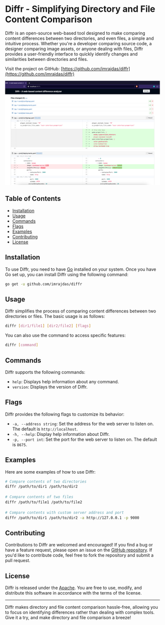 # Diffr - Simplifying Directory and File Content Comparison


Diffr is an open-source web-based tool designed to make comparing content differences between two directories, and even files, a simple and intuitive process. Whether you're a developer comparing source code, a designer comparing image assets, or anyone dealing with files, Diffr provides a user-friendly interface to quickly identify changes and similarities between directories and files.

Visit the project on GitHub: [https://github.com/imrajdas/diffr](https://github.com/imrajdas/diffr)

<img src="./static/images/demo.png">

## Table of Contents

- [Installation](#installation)
- [Usage](#usage)
- [Commands](#commands)
- [Flags](#flags)
- [Examples](#examples)
- [Contributing](#contributing)
- [License](#license)

## Installation

To use Diffr, you need to have [Go](https://golang.org/) installed on your system. Once you have Go set up, you can install Diffr using the following command:

```bash
go get -u github.com/imrajdas/diffr
```

## Usage

Diffr simplifies the process of comparing content differences between two directories or files. The basic usage is as follows:

```bash
diffr [dir1/file1] [dir2/file2] [flags]
```

You can also use the command to access specific features:

```bash
diffr [command]
```

## Commands

Diffr supports the following commands:

- `help`: Displays help information about any command.
- `version`: Displays the version of Diffr.

## Flags

Diffr provides the following flags to customize its behavior:

- `-a, --address string`: Set the address for the web server to listen on. The default is `http://localhost`.
- `-h, --help`: Display help information about Diffr.
- `-p, --port int`: Set the port for the web server to listen on. The default is `8675`.

## Examples

Here are some examples of how to use Diffr:

```bash
# Compare contents of two directories
diffr /path/to/dir1 /path/to/dir2

# Compare contents of two files
diffr /path/to/file1 /path/to/file2

# Compare contents with custom server address and port
diffr /path/to/dir1 /path/to/dir2 -a http://127.0.0.1 -p 9000
```

## Contributing

Contributions to Diffr are welcomed and encouraged! If you find a bug or have a feature request, please open an issue on the [GitHub repository](https://github.com/imrajdas/diffr). If you'd like to contribute code, feel free to fork the repository and submit a pull request.

## License

Diffr is released under the [Apache](LICENSE). You are free to use, modify, and distribute this software in accordance with the terms of the license.

---

Diffr makes directory and file content comparison hassle-free, allowing you to focus on identifying differences rather than dealing with complex tools. Give it a try, and make directory and file comparison a breeze!